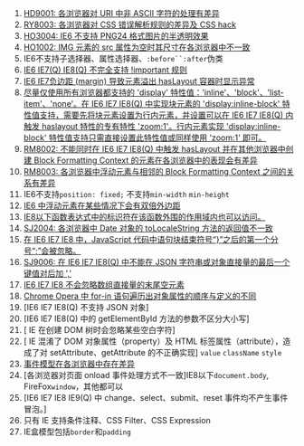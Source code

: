 1. [HD9001: 各浏览器对 URI 中非 ASCII 字符的处理有差异](http://w3help.org/zh-cn/causes/HD9001)
2. [RY8003: 各浏览器对 CSS 错误解析规则的差异及 CSS hack](http://w3help.org/zh-cn/causes/RY8003)
3. [HO3004: IE6 不支持 PNG24 格式图片的半透明效果
](http://w3help.org/zh-cn/causes/HO3004)
4. [HO1002: IMG 元素的 src 属性为空时其尺寸在各浏览器中不一致
](http://w3help.org/zh-cn/causes/HO1002)
5. IE6不支持子选择器、属性选择器、`:before``:after`伪类
6. [IE6 IE7(Q) IE8(Q) 不完全支持 !important 规则](http://w3help.org/zh-cn/causes/RA8003)
7. [IE6 IE7负边距 (margin) 导致元素溢出 hasLayout 容器时显示异常](http://w3help.org/zh-cn/causes/RB1001)
8. [尽量仅使用所有浏览器都支持的 'display' 特性值：'inline'、'block'、'list-item'、'none'。在 IE6 IE7 IE8(Q) 中实现块元素的 'display:inline-block' 特性值支持，需要先将块元素设置为行内元素，并设置可以在 IE6 IE7 IE8(Q) 内触发 haslayout 特性的专有特性 'zoom:1'。行内元素实现 'display:inline-block' 特性值支持只需直接设置此特性值或同样使用 'zoom:1' 即可。](http://w3help.org/zh-cn/causes/RM8001)
9. [RM8002: 不能同时在 IE6 IE7 IE8(Q) 中触发 hasLayout 并在其他浏览器中创建 Block Formatting Context 的元素在各浏览器中的表现会有差异](http://w3help.org/zh-cn/causes/RM8002)
10. [RM8003: 各浏览器中浮动元素与相邻的 Block Formatting Context 之间的关系有差异](http://w3help.org/zh-cn/causes/RM8003)
11. IE6不支持`position: fixed;` 不支持`min-width` `min-height`
12. [IE6 中浮动元素在某些情况下会有双倍外边距](http://w3help.org/zh-cn/causes/RX1001)
13. [IE8以下函数表达式中的标识符在该函数外围的作用域内也可以访问。](http://w3help.org/zh-cn/causes/SJ9001)
14. [SJ2004: 各浏览器中 Date 对象的 toLocaleString 方法的返回值不一致](http://w3help.org/zh-cn/causes/SJ2004)
15. [在 IE6 IE7 IE8 中，JavaScript 代码中语句块结束符号“}”之后的第一个分号“;”会被忽略。](http://w3help.org/zh-cn/causes/SJ9005)
16. [SJ9006: 在 IE6 IE7 IE8(Q) 中不能在 JSON 字符串或对象直接量的最后一个键值对后加 ','](http://w3help.org/zh-cn/causes/SJ9006)
17. [IE6 IE7 IE8 不会忽略数组直接量的末尾空元素](http://w3help.org/zh-cn/causes/SJ2007)
18. [Chrome Opera 中 for-in 语句遍历出对象属性的顺序与定义的不同](http://w3help.org/zh-cn/causes/SJ9011)
19. [IE6 IE7 IE8(Q) 不支持 JSON 对象]
20. [IE6 IE7 IE8(Q) 中的 getElementById 方法的参数不区分大小写]
21. [ IE 在创建 DOM 树时会忽略某些空白字符]
22. [ IE 混淆了 DOM 对象属性（property）及 HTML 标签属性（attribute），造成了对 setAttribute、getAttribute 的不正确实现] `value` `className` `style`
23. [事件模型在各浏览器中存在差异](http://w3help.org/zh-cn/causes/SD9011)
24. [各浏览器对页面 onload 事件处理方式不一致]IE8以下`document.body`, FireFox`window`，其他都可以
25. [IE6 IE7 IE8 IE9(Q) 中 change、select、submit、reset 事件均不产生事件冒泡。]
26. 只有 IE 支持条件注释、CSS Filter、CSS Expression
27. IE盒模型包括`border`和`padding`